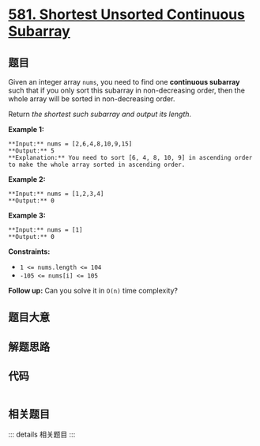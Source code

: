 # [581. Shortest Unsorted Continuous Subarray](https://leetcode.com/problems/shortest-unsorted-continuous-subarray)

## 题目

Given an integer array `nums`, you need to find one **continuous subarray**
such that if you only sort this subarray in non-decreasing order, then the
whole array will be sorted in non-decreasing order.

Return _the shortest such subarray and output its length_.



**Example 1:**

    
    
    **Input:** nums = [2,6,4,8,10,9,15]
    **Output:** 5
    **Explanation:** You need to sort [6, 4, 8, 10, 9] in ascending order to make the whole array sorted in ascending order.
    

**Example 2:**

    
    
    **Input:** nums = [1,2,3,4]
    **Output:** 0
    

**Example 3:**

    
    
    **Input:** nums = [1]
    **Output:** 0
    



**Constraints:**

  * `1 <= nums.length <= 104`
  * `-105 <= nums[i] <= 105`



**Follow up:** Can you solve it in `O(n)` time complexity?


## 题目大意

## 解题思路

## 代码

```javascript

```

## 相关题目

::: details 相关题目
:::
